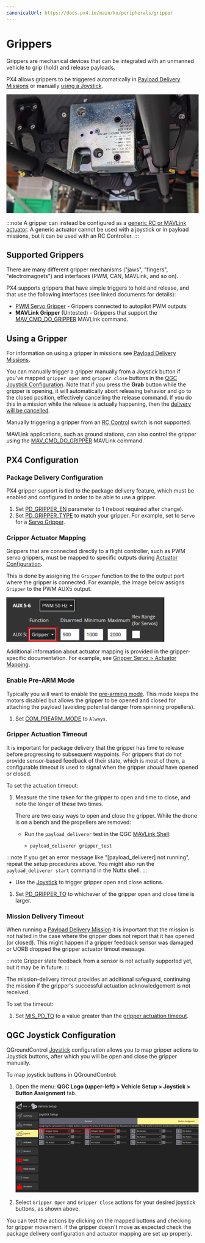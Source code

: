 ```yaml
---
canonicalUrl: https://docs.px4.io/main/ko/peripherals/gripper
---
```


# Grippers

Grippers are mechanical devices that can be integrated with an unmanned vehicle to grip (hold) and release payloads.

PX4 allows grippers to be triggered automatically in [Payload Delivery Missions](../flying/package_delivery_mission.md) or manually [using a Joystick](#qgc-joystick-configuration).

![High-load gripper example](../../assets/hardware/grippers/highload_gripper_example.jpg)

:::note
A gripper can instead be configured as a [generic RC or MAVLink actuator](../payloads/README.md#generic-actuator-control-with-rc). A generic actuator cannot be used with a joystick or in payload missions, but it can be used with an RC Controller.
:::

## Supported Grippers

There are many different gripper mechanisms ("jaws", "fingers", "electromagnets") and interfaces (PWM, CAN, MAVLink, and so on).

PX4 supports grippers that have simple triggers to hold and release, and that use the following interfaces (see linked documents for details):

- [PWM Servo Gripper](gripper_servo.md) - Grippers connected to autopilot PWM outputs
- **MAVLink Gripper** (Untested) - Grippers that support the [MAV_CMD_DO_GRIPPER](https://mavlink.io/en/messages/common.html#MAV_CMD_DO_GRIPPER) MAVLink command.

## Using a Gripper

For information on using a gripper in missions see [Payload Delivery Missions](../flying/package_delivery_mission.md).

You can manually trigger a gripper manually from a Joystick button if you've mapped `gripper open` and `gripper close` buttons in the [QGC Joystick Configuration](#qgc-joystick-configuration). Note that if you press the **Grab** button while the gripper is opening, it will automatically abort releasing behavior and go to the closed position, effectively cancelling the release command. If you do this in a mission while the release is actually happening, then the [delivery will be cancelled](../flying/package_delivery_mission.md#manual-control-of-gripper-in-missions).

Manually triggering a gripper from an [RC Control](../getting_started/rc_transmitter_receiver.md) switch is not supported.

MAVLink applications, such as ground stations, can also control the gripper using the [MAV_CMD_DO_GRIPPER](https://mavlink.io/en/messages/common.html#MAV_CMD_DO_GRIPPER) MAVLink command.


## PX4 Configuration

### Package Delivery Configuration

PX4 gripper support is tied to the package delivery feature, which must be enabled and configured in order to be able to use a gripper.

1. Set [PD_GRIPPER_EN](../advanced_config/parameter_reference.md#PD_GRIPPER_EN) parameter to 1 (reboot required after change).
1. Set [PD_GRIPPER_TYPE](../advanced_config/parameter_reference.md#PD_GRIPPER_TYPE) to match your gripper. For example, set to `Servo` for a [Servo Gripper](gripper_servo.md).

### Gripper Actuator Mapping

Grippers that are connected directly to a flight controller, such as PWM servo grippers, must be mapped to specific outputs during [Actuator Configuration](../config/actuators.md#actuator-outputs).

This is done by assigning the `Gripper` function to the to the output port where the gripper is connected. For example, the image below assigns `Gripper` to the PWM AUX5 output.

![Gripper output mapping](../../assets/config/gripper/qgc_gripper_actuator_output_small.png)

Additional information about actuator mapping is provided in the gripper-specific documentation. For example, see [Gripper Servo > Actuator Mapping](../peripherals/gripper_servo.md#actuator-mapping).


### Enable Pre-ARM Mode

Typically you will want to enable the [pre-arming mode](../advanced_config/prearm_arm_disarm.md). This mode keeps the motors disabled but allows the gripper to be opened and closed for attaching the payload (avoiding potential danger from spinning propellers).

1. Set [COM_PREARM_MODE](../advanced_config/parameter_reference.md#COM_PREARM_MODE) to `Always`.

### Gripper Actuation Timeout

It is important for package delivery that the gripper has time to release before progressing to subsequent waypoints. For grippers that do not provide sensor-based feedback of their state, which is most of them, a configurable timeout is used to signal when the gripper _should_ have opened or closed.

To set the actuation timeout:

1. Measure the time taken for the gripper to open and time to close, and note the longer of these two times.

   There are two easy ways to open and close the gripper. While the drone is on a bench and the propellers are removed:

   - Run the `payload_deliverer` test in the QGC [MAVLink Shell](../debug/mavlink_shell.md):

     ```
     > payload_deliverer gripper_test
     ```

:::note
If you get an error message like "[payload_deliverer] not running", repeat the setup procedures above. You might also run the `payload_deliverer start` command in the Nuttx shell.
:::

   - Use the [Joystick](#qgc-joystick-configuration) to trigger gripper open and close actions.

1. Set [PD_GRIPPER_TO](../advanced_config/parameter_reference.md#PD_GRIPPER_TO) to whichever of the gripper open and close time is larger.


### Mission Delivery Timeout

When running a [Payload Delivery Mission](../flying/package_delivery_mission.md) it is important that the mission is not halted in the case where the gripper does not report that it has opened (or closed). This might happen if a gripper feedback sensor was damaged or UORB dropped the gripper actuator timout message.

:::note
Gripper state feedback from a sensor is not actually supported yet, but it may be in future.
:::

The mission-delivery timout provides an additional safeguard, continuing the mission if the gripper's successful actuation acknowledgement is not received.

To set the timeout:

1. Set [MIS_PD_TO](../advanced_config/parameter_reference.md#MIS_PD_TO) to a value greater than the [gripper actuation timeout](#gripper-actuation-timeout).


## QGC Joystick Configuration

QGroundControl [Joystick](../config/joystick.md) configuration allows you to map gripper actions to Joystick buttons, after which you will be open and close the gripper manually.

To map joystick buttons in QGroundControl:

1. Open the menu: **QGC Logo (upper-left) > Vehicle Setup > Joystick > Button Assignment** tab.

   ![Gripper action mapping](../../assets/config/gripper/qgc_gripper_actions_joystick.png)
1. Select `Gripper Open` and `Gripper Close` actions for your desired joystick buttons, as shown above.

You can test the actions by clicking on the mapped buttons and checking for gripper movement. If the gripper doesn't move as expected check the package delivery configuration and actuator mapping are set up properly.
